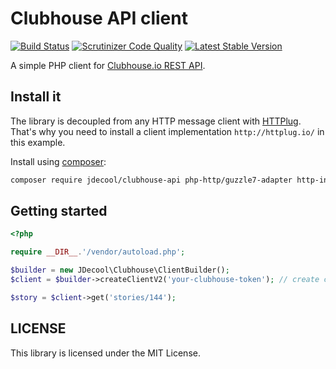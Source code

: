 Clubhouse API client
====================

[![Build Status](https://img.shields.io/endpoint.svg?url=https%3A%2F%2Factions-badge.atrox.dev%2Fjdecool%2Fclubhouse-api%2Fbadge%3Fref%3Dmaster&style=flat)](https://actions-badge.atrox.dev/jdecool/clubhouse-api/goto?ref=master)
[![Scrutinizer Code Quality](https://scrutinizer-ci.com/g/jdecool/clubhouse-api/badges/quality-score.png?b=master)](https://scrutinizer-ci.com/g/jdecool/clubhouse-api/?branch=master)
[![Latest Stable Version](https://poser.pugx.org/jdecool/clubhouse-api/v/stable.png)](https://packagist.org/packages/jdecool/clubhouse-api)

A simple PHP client for [Clubhouse.io REST API](https://clubhouse.io/api/rest/v3/).

## Install it

The library is decoupled from any HTTP message client with [HTTPlug](http://httplug.io). That's why you need to install a client implementation `http://httplug.io/` in this example.

Install using [composer](https://getcomposer.org):

```bash
composer require jdecool/clubhouse-api php-http/guzzle7-adapter http-interop/http-factory-guzzle
```

## Getting started

```php
<?php

require __DIR__.'/vendor/autoload.php';

$builder = new JDecool\Clubhouse\ClientBuilder();
$client = $builder->createClientV2('your-clubhouse-token'); // create client for Clubhouse API v2 (v1 is also available)

$story = $client->get('stories/144');
```

## LICENSE

This library is licensed under the MIT License.
